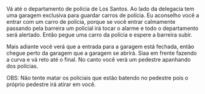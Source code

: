 Vá até o departamento de polícia de Los Santos. Ao lado da delegacia tem uma garagem exclusiva para guardar carros de polícia. Eu aconselho você a entrar com um carro de polícia, porque se você entrar calmamente passando pela barreira um policial irá tocar o alarme e todo o departamento será alertado. Então pegue uma carro da polícia e espere a barreira subir.

Mais adiante você verá que a entrada para a garagem está fechada, então chegue perto da garagem que a garagem se abrirá. Siaa em frente fazendo a curva e vá reto até o final. No canto você verá um pedestre apanhando dos polícias.

OBS: Não tente matar os policiais que estão batendo no pedestre pois o próprio pedestre irá atirar em você.